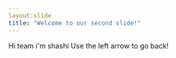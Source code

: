 ```yaml
---
layout:slide
title: "Welcome to our second slide!"
---
```

Hi team i'm shashi
Use the left arrow to go back!
